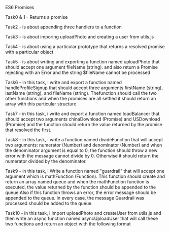 ES6 Promises

Task0 & 1 - Returns a promise

Task2 - is about appending three handlers to a function

Task3 - is about imporing  uploadPhoto and creating a user from utils.js

Task4 - is about using a particular prototype that returns a resolved promise with a particular object

Task5 - is about writing and exporting  a function named uploadPhoto that  should accept one argument fileName (string).
and also return a Promise rejecting with an Error and the string $fileName cannot be processed

Task6 - in this task, i write and export a function named handleProfileSignup that should accept three arguments firstName (string), lastName (string), and fileName (string). Thefunction should call the two other functions and when the promises are all settled it should return an array with this particular structure

Task7 - in this task, i write and export a function named loadBalancer that should accept two arguments chinaDownload (Promise) and USDownload (Promise) and the function should return the value returned by the promise that resolved the first.

Task8 - in this task, i write a function named divideFunction that will accept two arguments: numerator (Number) and denominator (Number) and when the denominator argument is equal to 0, the function should throw a new error with the message cannot divide by 0. Otherwise it should return the numerator divided by the denominator.

Task9 - in this task, i Write a function named "guardrail" that will accept one argument which is mathFunction (Function).
This function should create and return an array named queue and when the mathFunction function is executed, the value returned by the function should be appended to the queue.Also if this function throws an error, the error message should be appended to the queue. In every case, the message Guardrail was processed should be added to the queue

Task10 - in this task, i Import uploadPhoto and createUser from utils.js and then write an async function named asyncUploadUser that will call these two functions and return an object with the following format
